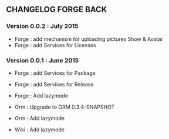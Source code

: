 ## CHANGELOG FORGE BACK

### Version 0.0.2 : July 2015

* Forge : add mechanism for uploading pictures Show & Avatar
* Forge : add Services for Licenses


### Version 0.0.1 : June 2015

* Forge : add Services for Package
* Forge : add Services for Release
* Forge : Add lazymode

* Orm : Upgrade to ORM 0.3.4-SNAPSHOT
* Orm : Add lazymode

* Wiki : Add lazymode
